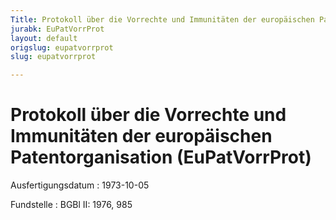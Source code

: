 ```yaml
---
Title: Protokoll über die Vorrechte und Immunitäten der europäischen Patentorganisation
jurabk: EuPatVorrProt
layout: default
origslug: eupatvorrprot
slug: eupatvorrprot

---
```


# Protokoll über die Vorrechte und Immunitäten der europäischen Patentorganisation (EuPatVorrProt)

Ausfertigungsdatum
:   1973-10-05

Fundstelle
:   BGBl II: 1976, 985

